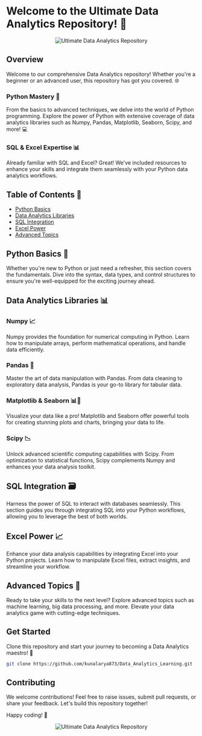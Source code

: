 # Welcome to the Ultimate Data Analytics Repository! 🚀

<p align="center">
  <img src="https://miro.medium.com/v2/resize:fit:1080/format:webp/0*MNSJ0TDbgQZOPcdV.png" alt="Ultimate Data Analytics Repository">
</p>

## Overview
Welcome to our comprehensive Data Analytics repository! Whether you're a beginner or an advanced user, this repository has got you covered. 🌐

### Python Mastery 🐍
From the basics to advanced techniques, we delve into the world of Python programming. Explore the power of Python with extensive coverage of data analytics libraries such as Numpy, Pandas, Matplotlib, Seaborn, Scipy, and more! 💻

### SQL & Excel Expertise 📊
Already familiar with SQL and Excel? Great! We've included resources to enhance your skills and integrate them seamlessly with your Python data analytics workflows.

## Table of Contents 📑
- [Python Basics](#python-basics)
- [Data Analytics Libraries](#data-analytics-libraries)
- [SQL Integration](#sql-integration)
- [Excel Power](#excel-power)
- [Advanced Topics](#advanced-topics)

## Python Basics 🐍
Whether you're new to Python or just need a refresher, this section covers the fundamentals. Dive into the syntax, data types, and control structures to ensure you're well-equipped for the exciting journey ahead.

## Data Analytics Libraries 📊
### Numpy 📈
Numpy provides the foundation for numerical computing in Python. Learn how to manipulate arrays, perform mathematical operations, and handle data efficiently.

### Pandas 🐼
Master the art of data manipulation with Pandas. From data cleaning to exploratory data analysis, Pandas is your go-to library for tabular data.

### Matplotlib & Seaborn 📊🌈
Visualize your data like a pro! Matplotlib and Seaborn offer powerful tools for creating stunning plots and charts, bringing your data to life.

### Scipy 📉
Unlock advanced scientific computing capabilities with Scipy. From optimization to statistical functions, Scipy complements Numpy and enhances your data analysis toolkit.

## SQL Integration 🗃️
Harness the power of SQL to interact with databases seamlessly. This section guides you through integrating SQL into your Python workflows, allowing you to leverage the best of both worlds.

## Excel Power 📈
Enhance your data analysis capabilities by integrating Excel into your Python projects. Learn how to manipulate Excel files, extract insights, and streamline your workflow.

## Advanced Topics 🚀
Ready to take your skills to the next level? Explore advanced topics such as machine learning, big data processing, and more. Elevate your data analytics game with cutting-edge techniques.

## Get Started
Clone this repository and start your journey to becoming a Data Analytics maestro! 🚀

```bash
git clone https://github.com/kunalarya873/Data_Analytics_Learning.git
```

## Contributing
We welcome contributions! Feel free to raise issues, submit pull requests, or share your feedback. Let's build this repository together!

Happy coding! 🎉

<p align="center">
  <img src="https://www.cetpainfotech.com/wp-content/uploads/2022/05/Data-Analytics-with-python-course-in-noida.jpg" alt="Ultimate Data Analytics Repository">
</p>

